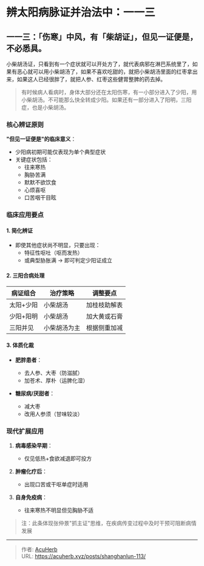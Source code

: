 # 辨太阳病脉证并治法中：一一三


## 一一三：「伤寒」中风，有「柴胡证」，但见一证便是，不必悉具。

<!--more-->

小柴胡汤证，只看到有一个症状就可以开处方了，就代表病邪在淋巴系统里了，如果有恶心就可以用小柴胡汤了，如果不喜欢吃甜的，就把小柴胡汤里面的红枣拿出来，如果这人已经很胖了，就把人参、红枣这些健胃整脾的药去掉。

> 有时候病人看病时，身体大部分还在太阳伤寒，有一小部分进入了少阳，用小柴胡汤。不可能那么快全转成少阳。如果还有一部分进入了阳明，三阳症，也是小柴胡汤。

### 核心辨证原则
**"但见一证便是"的临床意义**：
- 少阳病初期可能仅表现为单个典型症状
- 关键症状包括：
  - 往来寒热
  - 胸胁苦满
  - 默默不欲饮食
  - 心烦喜呕
  - 口苦咽干目眩

### 临床应用要点

#### 1. 简化辨证
- 即使其他症状尚不明显，只要出现：
  - 特征性呕吐（呕而发热）
  - 或典型胁胀满
  → 即可判定少阳证成立

#### 2. 三阳合病处理
| 病证组合        | 治疗策略          | 调整要点               |
|----------------|-------------------|-----------------------|
| 太阳+少阳       | 小柴胡汤          | 加桂枝助解表           |
| 少阳+阳明       | 小柴胡汤          | 加大黄或石膏           |
| 三阳并见        | 小柴胡汤为主      | 根据侧重加减           |

#### 3. 体质化裁
- **肥胖患者**：
  - 去人参、大枣（防滋腻）
  - 加苍术、厚朴（运脾化湿）
  
- **糖尿病/厌甜者**：
  - 减大枣
  - 改用人参须（甘味较淡）

### 现代扩展应用
1. **病毒感染早期**：
   - 仅见低热+食欲减退即可投方
   
2. **肿瘤化疗后**：
   - 出现口苦或干呕单症时适用

3. **自身免疫病**：
   - 往来寒热不明显但见胸胁不适

> 注：此条体现张仲景"抓主证"思维，在疾病传变过程中及时干预可阻断病情发展

---

> 作者: [AcuHerb](https://acuherb.xyz)  
> URL: https://acuherb.xyz/posts/shanghanlun-113/  

